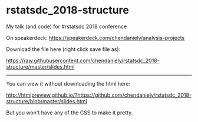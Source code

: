# rstatsdc_2018-structure
My talk (and code) for #rstatsdc 2018 conference

On speakerdeck: https://speakerdeck.com/chendaniely/analysis-projects

Download the file here (right click save file as):

https://raw.githubusercontent.com/chendaniely/rstatsdc_2018-structure/master/slides.html

<hr>

You can view it without downloading the html here:

http://htmlpreview.github.io/?https://github.com/chendaniely/rstatsdc_2018-structure/blob/master/slides.html

But you won't have any of the CSS to make it pretty.
